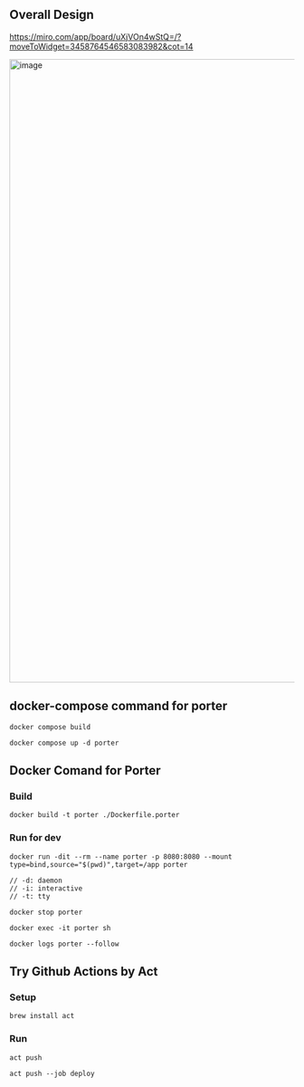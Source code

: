 ## Overall Design
https://miro.com/app/board/uXjVOn4wStQ=/?moveToWidget=3458764546583083982&cot=14

<img width="1101" alt="image" src="https://user-images.githubusercontent.com/15435180/222996842-62681338-3f70-4a5c-88d5-38a8475d0cbb.png">



## docker-compose command for porter
```
docker compose build
```

```
docker compose up -d porter
```




## Docker Comand for Porter
### Build
```
docker build -t porter ./Dockerfile.porter
```

### Run for dev 
```
docker run -dit --rm --name porter -p 8080:8080 --mount type=bind,source="$(pwd)",target=/app porter

// -d: daemon
// -i: interactive
// -t: tty
```

```
docker stop porter
```


```
docker exec -it porter sh
```

```
docker logs porter --follow
```


## Try Github Actions by Act
### Setup
```
brew install act
```

### Run
```
act push
```

```
act push --job deploy
```
